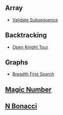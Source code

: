 
## Array
  * [Validate Subsequence](https://github.com/AlAbtAlgo/Dart/blob/master/array/validate_subsequence.dart)

## Backtracking
  * [Open Knight Tour](https://github.com/AlAbtAlgo/Dart/blob/master/backtracking/open_knight_tour.dart)

## Graphs
  * [Breadth First Search](https://github.com/AlAbtAlgo/Dart/blob/master/Graphs/breadth_first_search.dart)

## [Magic Number](https://github.com/AlAbtAlgo/Dart/blob/master//magic_number.dart)

## [N Bonacci](https://github.com/AlAbtAlgo/Dart/blob/master//N_bonacci.dart)
